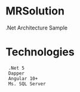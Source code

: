 # MRSolution
.Net Architecture Sample

# Technologies
     .Net 5
     Dapper
     Angular 10+
     Ms. SQL Server
